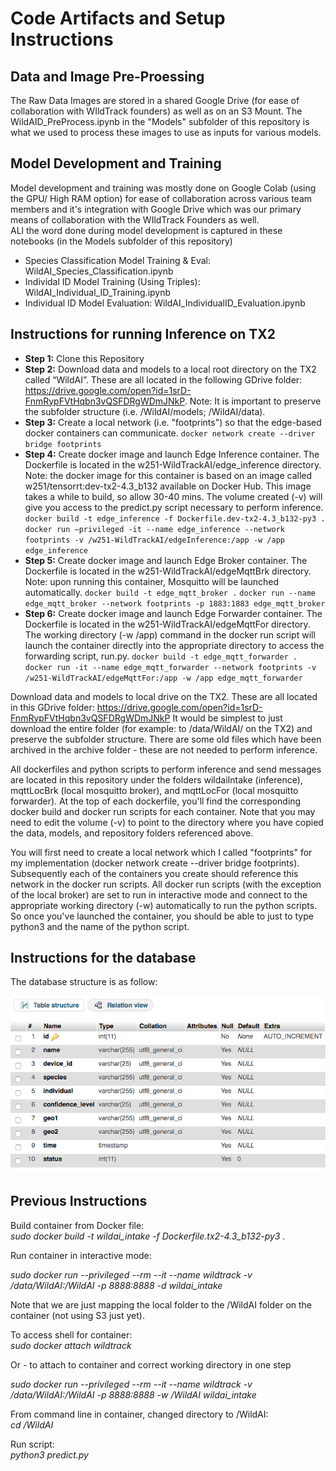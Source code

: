 # Code Artifacts and Setup Instructions

## Data and Image Pre-Proessing  
The Raw Data Images are stored in a shared Google Drive (for ease of collaboration with WIldTrack founders) as well as on an S3 Mount.
The WildAID_PreProcess.ipynb in the "Models" subfolder of this repository is what we used to process these images to use as inputs for various models. 

## Model Development and Training  

Model development and training was mostly done on Google Colab (using the GPU/ High RAM option) for ease of collaboration across various team members and it's integration with Google Drive which was our primary means of collaboration with the WIldTrack Founders as well.   
ALl the word done during model development is captured in these notebooks (in the Models subfolder of this repository)

- Species Classification Model Training & Eval: WildAI_Species_Classification.ipynb
- Individal ID Model Training (Using Triples): WildAI_Individual_ID_Training.ipynb
- Individual ID Model Evaluation: WildAI_IndividualID_Evaluation.ipynb  

## Instructions for running Inference on TX2
- **Step 1:** Clone this Repository
- **Step 2:** Download data and models to a local root directory on the TX2 called “WildAI”. These are all located in the following GDrive folder: https://drive.google.com/open?id=1srD-FnmRypFVtHqbn3vQSFDRgWDmJNkP. Note: It is important to preserve the subfolder structure (i.e. /WildAI/models; /WildAI/data).
- **Step 3:** Create a local network (i.e. "footprints") so that the edge-based docker containers can communicate.
`docker network create --driver bridge footprints`
- **Step 4:** Create docker image and launch Edge Inference container. The Dockerfile is located in the w251-WildTrackAI/edge_inference directory. Note: the docker image for this container is based on an image called w251/tensorrt:dev-tx2-4.3_b132 available on Docker Hub. This image takes a while to build, so allow 30-40 mins. The volume created (-v) will give you access to the predict.py script necessary to perform inference.
`docker build -t edge_inference -f Dockerfile.dev-tx2-4.3_b132-py3 .`
`docker run –privileged -it --name edge_inference --network footprints -v /w251-WildTrackAI/edgeInference:/app -w /app edge_inference`
- **Step 5:** Create docker image and launch Edge Broker container. The Dockerfile is located in the w251-WildTrackAI/edgeMqttBrk directory. Note: upon running this container, Mosquitto will be launched automatically. 
`docker build -t edge_mqtt_broker .`
`docker run --name edge_mqtt_broker --network footprints -p 1883:1883 edge_mqtt_broker`
- **Step 6:** Create docker image and launch Edge Forwarder container.  The Dockerfile is located in the w251-WildTrackAI/edgeMqttFor directory. The working directory (-w /app) command in the docker run script will launch the container directly into the appropriate directory to access the forwarding script, run.py. 
`docker build -t edge_mqtt_forwarder .`
`docker run -it --name edge_mqtt_forwarder --network footprints -v /w251-WildTrackAI/edgeMqttFor:/app -w /app edge_mqtt_forwarder`

Download data and models to local drive on the TX2. These are all located in this GDrive folder: https://drive.google.com/open?id=1srD-FnmRypFVtHqbn3vQSFDRgWDmJNkP 
It would be simplest to just download the entire folder (for example: to /data/WildAI/ on the TX2) and preserve the subfolder structure. There are some old files which have been archived in the archive folder - these are not needed to perform inference.

All dockerfiles and python scripts to perform inference and send messages are located in this repository under the folders wildaiIntake (inference), mqttLocBrk (local mosquitto broker), and mqttLocFor (local mosquitto forwarder). At the top of each dockerfile, you'll find the corresponding docker build and docker run scripts for each container. Note that you may need to edit the volume (-v) to point to the directory where you have copied the data, models, and repository folders referenced above.

You will first need to create a local network which I called "footprints" for my implementation (docker network create --driver bridge footprints). Subsequently each of the containers you create should reference this network in the docker run scripts. All docker run scripts (with the exception of the local broker) are set to run in interactive mode and connect to the appropriate working directory (-w) automatically to run the python scripts. So once you've launched the container, you should be able to just to type python3 and the name of the python script.

## Instructions for the database

The database structure is as follow:

![](Images/database.png)

Previous Instructions
----
Build container from Docker file:  
*sudo docker build -t wildai_intake -f Dockerfile.tx2-4.3_b132-py3 .*

Run container in interactive mode:   

*sudo docker run --privileged --rm --it --name wildtrack -v /data/WildAI:/WildAI -p 8888:8888 -d wildai_intake*  

Note that we are just mapping the local folder to the /WildAI folder on the container (not using S3 just yet).   

To access shell for container:   
*sudo docker attach wildtrack*   


Or - to attach to container and correct working directory in one step

*sudo docker run --privileged --rm --it --name wildtrack -v /data/WildAI:/WildAI -p 8888:8888 -w /WildAI wildai_intake*


From command line in container, changed directory to /WildAI:  
*cd /WildAI*  
  
Run script:    
*python3 predict.py*
